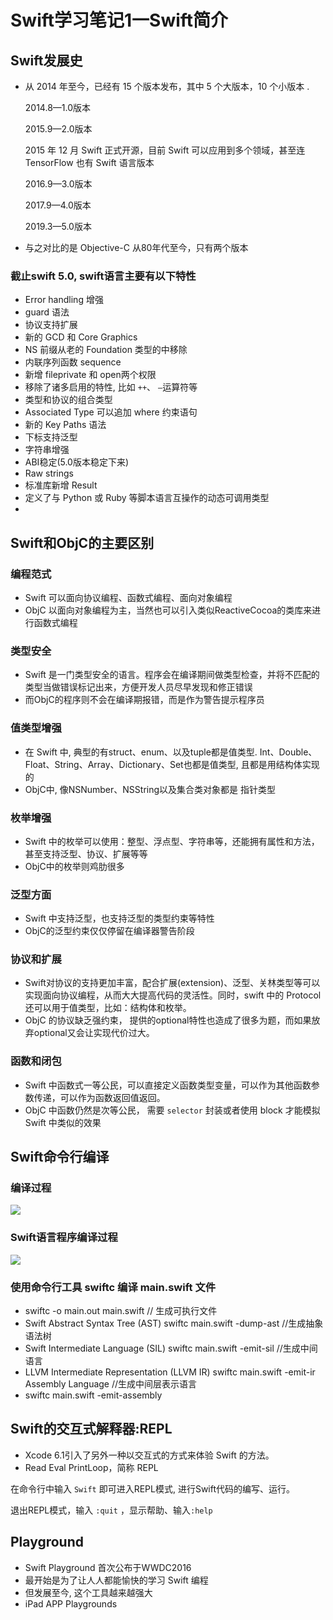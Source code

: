 # Swift学习笔记1一Swift简介

## Swift发展史

- 从 2014 年至今，已经有 15 个版本发布，其中 5 个大版本，10 个小版本 .

  

  2014.8—1.0版本

  2015.9—2.0版本

  2015 年 12 月 Swift 正式开源，目前 Swift 可以应用到多个领域，甚至连 TensorFlow 也有 Swift 语言版本 

  2016.9—3.0版本

  2017.9—4.0版本

  2019.3—5.0版本

  

- 与之对比的是 Objective-C 从80年代至今，只有两个版本 



### 截止swift 5.0, swift语言主要有以下特性

- Error handling 增强
- guard 语法
- 协议支持扩展
- 新的 GCD 和  Core Graphics
- NS 前缀从老的 Foundation 类型的中移除
- 内联序列函数 sequence
- 新增 fileprivate 和 open两个权限
- 移除了诸多启用的特性, 比如 `++`、 `—`运算符等
- 类型和协议的组合类型
- Associated Type 可以追加 where 约束语句
- 新的 Key Paths 语法
- 下标支持泛型
- 字符串增强
- ABI稳定(5.0版本稳定下来)
- Raw strings
- 标准库新增 Result
- 定义了与 Python 或 Ruby 等脚本语言互操作的动态可调用类型
- 



## Swift和ObjC的主要区别

### 编程范式

- Swift 可以面向协议编程、函数式编程、面向对象编程
- ObjC 以面向对象编程为主，当然也可以引入类似ReactiveCocoa的类库来进行函数式编程

### 类型安全

- Swift 是一门类型安全的语言。程序会在编译期间做类型检查，并将不匹配的类型当做错误标记出来，方便开发人员尽早发现和修正错误
- 而ObjC的程序则不会在编译期报错，而是作为警告提示程序员

### 值类型增强

- 在 Swift 中, 典型的有struct、enum、以及tuple都是值类型. Int、Double、Float、String、Array、Dictionary、Set也都是值类型, 且都是用结构体实现的
- ObjC中, 像NSNumber、NSString以及集合类对象都是 指针类型

### 枚举增强

- Swift 中的枚举可以使用：整型、浮点型、字符串等，还能拥有属性和方法，甚至支持泛型、协议、扩展等等
- ObjC中的枚举则鸡肋很多

### 泛型方面

- Swift 中支持泛型，也支持泛型的类型约束等特性
- ObjC的泛型约束仅仅停留在编译器警告阶段

### 协议和扩展

- Swift对协议的支持更加丰富，配合扩展(extension)、泛型、关林类型等可以实现面向协议编程，从而大大提高代码的灵活性。同时，swift 中的 Protocol 还可以用于值类型，比如：结构体和枚举。
- ObjC 的协议缺乏强约束， 提供的optional特性也造成了很多为题，而如果放弃optional又会让实现代价过大。

### 函数和闭包

- Swift 中函数式一等公民，可以直接定义函数类型变量，可以作为其他函数参数传递，可以作为函数返回值返回。
- ObjC 中函数仍然是次等公民， 需要 `selector` 封装或者使用 block 才能模拟 Swift 中类似的效果



## Swift命令行编译

### 编译过程

![](/Users/Brooks/blog/blogs/swift/编译过程.png)

### Swift语言程序编译过程

![](/Users/Brooks/blog/blogs/swift/Swift语言编译过程.png)



### 使用命令行工具 swiftc 编译 main.swift 文件

- swiftc -o main.out main.swift // 生成可执行文件
-  Swift Abstract Syntax Tree (AST) swiftc main.swift -dump-ast //生成抽象语法树
- Swift Intermediate Language (SIL) swiftc main.swift -emit-sil //生成中间语言
-  LLVM Intermediate Representation (LLVM IR) swiftc main.swift -emit-ir Assembly Language //生成中间层表示语言
- swiftc main.swift -emit-assembly 

## Swift的交互式解释器:REPL

- Xcode 6.1引入了另外一种以交互式的方式来体验 Swift 的方法。
- Read Eval PrintLoop，简称 REPL

在命令行中输入 `Swift` 即可进入REPL模式, 进行Swift代码的编写、运行。

退出REPL模式，输入  `:quit` ，显示帮助、输入`:help`



## Playground

- Swift Playground 首次公布于WWDC2016 
- 最开始是为了让人人都能愉快的学习 Swift 编程 
- 但发展至今, 这个工具越来越强大
-  iPad APP Playgrounds 